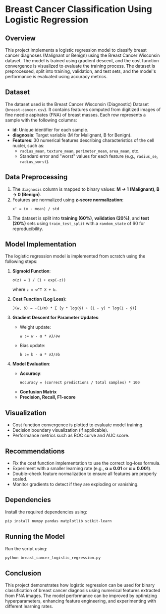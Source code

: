 # Breast Cancer Classification Using Logistic Regression

## Overview
This project implements a logistic regression model to classify breast cancer diagnoses (Malignant or Benign) using the Breast Cancer Wisconsin dataset. The model is trained using gradient descent, and the cost function convergence is visualized to evaluate the training process. The dataset is preprocessed, split into training, validation, and test sets, and the model's performance is evaluated using accuracy metrics.

## Dataset
The dataset used is the Breast Cancer Wisconsin (Diagnostic) Dataset (`breast-cancer.csv`). It contains features computed from digitized images of fine needle aspirates (FNA) of breast masses. Each row represents a sample with the following columns:

- **id**: Unique identifier for each sample.
- **diagnosis**: Target variable (M for Malignant, B for Benign).
- **Features**: 30 numerical features describing characteristics of the cell nuclei, such as:
  - `radius_mean`, `texture_mean`, `perimeter_mean`, `area_mean`, etc.
  - Standard error and "worst" values for each feature (e.g., `radius_se`, `radius_worst`).

## Data Preprocessing
1. The `diagnosis` column is mapped to binary values: **M → 1 (Malignant), B → 0 (Benign)**.
2. Features are normalized using **z-score normalization**:
   ```
   x' = (x - mean) / std
   ```
3. The dataset is split into **training (60%)**, **validation (20%)**, and **test (20%)** sets using `train_test_split` with a `random_state` of 60 for reproducibility.

## Model Implementation
The logistic regression model is implemented from scratch using the following steps:

1. **Sigmoid Function**:
   ```
   σ(z) = 1 / (1 + exp(-z))
   ```
   where `z = w^T X + b`.

2. **Cost Function (Log Loss)**:
   ```
   J(w, b) = -(1/m) * Σ [y * log(ŷ) + (1 - y) * log(1 - ŷ)]
   ```

3. **Gradient Descent for Parameter Updates**:
   - Weight update:
     ```
     w := w - α * ∂J/∂w
     ```
   - Bias update:
     ```
     b := b - α * ∂J/∂b
     ```

4. **Model Evaluation**:
   - **Accuracy**:
     ```
     Accuracy = (correct predictions / total samples) * 100
     ```
   - **Confusion Matrix**
   - **Precision, Recall, F1-score**

## Visualization
- Cost function convergence is plotted to evaluate model training.
- Decision boundary visualization (if applicable).
- Performance metrics such as ROC curve and AUC score.

## Recommendations
- Fix the cost function implementation to use the correct log-loss formula.
- Experiment with a smaller learning rate (e.g., **α = 0.01** or **α = 0.001**).
- Double-check feature normalization to ensure all features are properly scaled.
- Monitor gradients to detect if they are exploding or vanishing.

## Dependencies
Install the required dependencies using:
```bash
pip install numpy pandas matplotlib scikit-learn
```

## Running the Model
Run the script using:
```bash
python breast_cancer_logistic_regression.py
```

## Conclusion
This project demonstrates how logistic regression can be used for binary classification of breast cancer diagnosis using numerical features extracted from FNA images. The model performance can be improved by optimizing hyperparameters, enhancing feature engineering, and experimenting with different learning rates.
